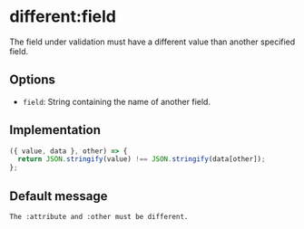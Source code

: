 # different:field

The field under validation must have a different value than another specified field.

## Options

- `field`: String containing the name of another field.

## Implementation

```js
({ value, data }, other) => {
  return JSON.stringify(value) !== JSON.stringify(data[other]);
};
```

## Default message

```
The :attribute and :other must be different.
```
